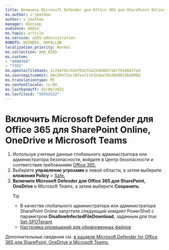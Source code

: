```yaml
---
title: Включить Microsoft Defender для Office 365 для SharePoint Online, OneDrive и Microsoft Teams
ms.author: v-jmathew
author: v-jmathew
manager: dansimp
audience: Admin
ms.topic: article
ms.service: o365-administration
ROBOTS: NOINDEX, NOFOLLOW
localization_priority: Normal
ms.collection: Adm_O365
ms.custom:
- "9000760"
- "7391"
ms.openlocfilehash: 1c29afdcc52e7032fea22d698371677918665fa9
ms.sourcegitcommit: 60c504f3ac187eaf1141b3ba701d9e0633bdd968
ms.translationtype: MT
ms.contentlocale: ru-RU
ms.lasthandoff: 03/08/2021
ms.locfileid: "50552522"
---
```

# <a name="enable-microsoft-defender-for-office-365-for-sharepoint-online-onedrive-and-microsoft-teams"></a>Включить Microsoft Defender для Office 365 для SharePoint Online, OneDrive и Microsoft Teams

1. Используя учетные данные глобального администратора или администратора безопасности, войдите в Центр безопасности и соответствия требованиям [Office 365.](https://protection.office.com/)
2. Выберите **управление угрозами** в левой области, а затем выберите **вложения Policy**  >  [Safe.](https://protection.office.com/safeattachment)
3. **Включите Microsoft Defender для Office 365 для SharePoint, OneDrive** и Microsoft Teams, а затем выберите **Сохранить**.
    > [!TIP]
    >
    > - В качестве глобального администратора или администратора SharePoint Online запустите следующий комдлет PowerShell с параметром **DisallowInfectedFileDownload,** заданным для *true:* [Set-SPOTenant](https://go.microsoft.com/fwlink/?linkid=2092301)
    > - [Настройка оповещений для обнаруженных файлов](https://go.microsoft.com/fwlink/?linkid=2092110)

Дополнительные сведения см. [в разделе Microsoft Defender for Office 365 для SharePoint, OneDrive и Microsoft Teams.](https://go.microsoft.com/fwlink/?linkid=2092041)
